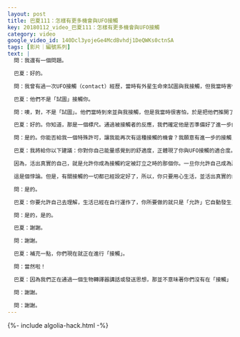 ```yaml
---
layout: post
title: 巴夏111：怎樣有更多機會與UFO接觸
key: 20180112_video_巴夏111：怎樣有更多機會與UFO接觸
category: video
google_video_id: 140Dcl3yojeGe4McdBvhdj1DeQWKs0ctnSA
tags: [影片｜編號系列]
text: |
  問：我還有一個問題。

  巴夏：好的。

  問：我曾有過一次UFO接觸（contact）經歷，當時有外星生命來試圖與我接觸，但我當時害怕了。

  巴夏：他們不是「試圖」接觸你。

  問：噢，對，不是「試圖」。他們當時到來並與我接觸，但是我當時很害怕，於是把他們推開了，我不是故意要那樣的。

  巴夏：好的。你知道，那是一個標尺。通過被接觸者的反應，我們確定他是否準備好了進一步的接觸。

  問：是的。你能否給我一個特殊許可，讓我能再次有這種接觸的機會？我願意有進一步的接觸，但是我還不曾有過⋯⋯

  巴夏：我將給你以下建議：你對你自己能量感覺到的舒適度，正體現了你與UFO接觸的適合度。所以，無論你們在接觸的哪一階段，我們能給你或你們任何一位，關於接觸的最強大的許可，就是告訴你，關於接觸的所有的約定，所有的議程都已經被設定好了。你們無須請求任何特別的東西，你們也無須去做任何特別之事，你們只須實踐你的最高興奮，全然活出真實的自己。

  因為，活出真實的自己，就是允許你成為接觸約定被訂立之時的那個你。一旦你允許自己成為那個你，就絕對沒有任何事能阻止接觸的發生，如果曾經有過這個接觸約定的話。只有一個例外：如果你把時間用在擔心接觸約定無法實現，那約定就不會實現。

  這是個悖論。但是，有關接觸的一切都已經設定好了，所以，你只要用心生活，並活出真實的自己，那麼絕對不會有任何情況會令你錯過這個已經設定好的安排。懂了嗎？

  問：是的。

  巴夏：你要允許自己去理解，生活已經在自行運作了，你所要做的就只是「允許」它自動發生，你不需要去「做」什麼去讓它發生。理解這之間的不同了嗎？對你有幫助嗎？

  問：是的，是的。

  巴夏：謝謝。

  問：謝謝。

  巴夏：補充一點，你們現在就正在進行「接觸」。

  問：當然啦！

  巴夏：因為我們正在通過一個生物轉譯器講話或發送思想，那並不意味著你們沒有在「接觸」

  問：謝謝。

  問：謝謝。
---
```


{%- include algolia-hack.html -%}
